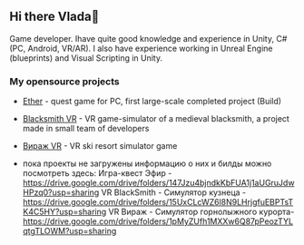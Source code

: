 ## Hi there Vlada👋

Game developer. Ihave quite good knowledge and experience in Unity, C# (PC, Android, VR/AR). I also have experience working in Unreal Engine (blueprints) and Visual Scripting in Unity.

### My opensource projects

*   [Ether](https://github.com/darsidaff/Ether) - quest game for PC, first large-scale completed project (Build)
*   [Blacksmith VR](https://github.com/darsidaff/Blacksmith) - VR game-simulator of a medieval blacksmith, a project made in small team of developers
*   [Вираж VR](https://github.com/darsidaff/Turn-VR) - VR ski resort simulator game

* пока проекты не загружены информацию о них и билды можно посмотреть здесь:
  Игра-квест Эфир - https://drive.google.com/drive/folders/147Jzu4bjndkKbFUA1j1aUGruJdwHPzq0?usp=sharing
  VR BlackSmith - Симулятор кузнеца - https://drive.google.com/drive/folders/15UxCLcWZ6l8N9LHrjgfuEBPTsTK4C5HY?usp=sharing
  VR Вираж - Симулятор горнолыжного курорта- https://drive.google.com/drive/folders/1pMyZUfh1MXXw6Q87pPeozTYLqtgTLOWM?usp=sharing
